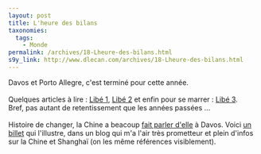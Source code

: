 ```yaml
---
layout: post
title: L'heure des bilans
taxonomies: 
  tags: 
    - Monde
permalink: /archives/18-Lheure-des-bilans.html
s9y_link: http://www.dlecan.com/archives/18-Lheure-des-bilans.html
---
```

Davos et Porto Allegre, c'est terminé pour cette année.<br />
<br />
Quelques articles à lire : <a href="http://www.liberation.fr/page.php?Article=272230">Libé 1</a>, <a href="http://www.liberation.fr/page.php?Article=272049">Libé 2</a> et enfin pour se marrer : <a href="http://www.liberation.fr/page.php?Article=272819">Libé 3</a>.<br />
Bref, pas autant de retentissement que les années passées ...<br />
<br />
Histoire de changer, la Chine a beacoup <a href="http://www.lemonde.fr/web/article/0,1-0@2-3210,36-396168,0.html">fait parler d'elle</a> à Davos. Voici <a href="http://celine-en-chine.over-blog.com/trackback.php?Id=85056">un billet</a> qui l'illustre, dans un blog qui m'a l'air très prometteur et plein d'infos sur la Chine et Shanghaï (on les même références visiblement).
